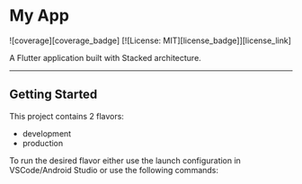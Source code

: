 # My App

![coverage][coverage_badge]
[![License: MIT][license_badge]][license_link]

A Flutter application built with Stacked architecture.

---

## Getting Started 

This project contains 2 flavors:

- development
- production

To run the desired flavor either use the launch configuration in VSCode/Android Studio or use the following commands:
